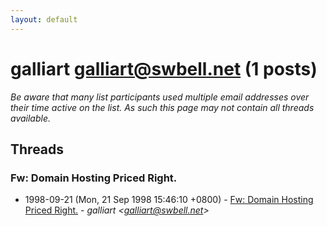 ```yaml
---
layout: default
---
```


# galliart <galliart@swbell.net> (1 posts)

_Be aware that many list participants used multiple email addresses over their time active on the list. As such this page may not contain all threads available._

## Threads

### Fw: Domain Hosting Priced Right.
+ 1998-09-21 (Mon, 21 Sep 1998 15:46:10 +0800) - [Fw: Domain Hosting Priced Right.](/archive/1998/09/c4dbcbef2cd31b5c249a5c63fa561df3ede3445bed43566fc8685c5765828b88) - _galliart \<galliart@swbell.net\>_

